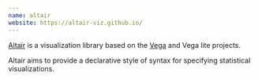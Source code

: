 ```yaml
---
name: altair
website: https://altair-viz.github.io/
---
```

[Altair](https://altair-viz.github.io/) is a visualization library based on the [Vega](https://vega.github.io/vega/) and Vega lite projects.

Altair aims to provide a declarative style of syntax for specifying statistical visualizations.